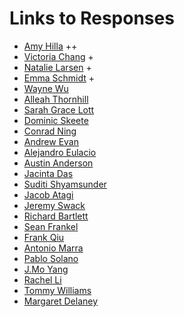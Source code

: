 # Links to Responses

- [Amy Hilla](https://aehilla.github.io/data310_spring2021/) ++
- [Victoria Chang](https://victoyyc.github.io/DATA-310/) +
- [Natalie Larsen](https://natallzl.github.io/data310/) +
- [Emma Schmidt](https://emma-schmidt.github.io/DATA310/) +
- [Wayne Wu](https://dwurian.github.io/DATA-310/)
- [Alleah Thornhill](https://alleahsoleil.github.io/Applied_Machine_Learning/)
- [Sarah Grace Lott](https://sglott.github.io/Data310_workbook/)
- [Dominic Skeete](https://daskeete.github.io/daskeete_data_310/)
- [Conrad Ning](https://cning0506.github.io/DATA-310_Applied_Machine_Learning/)
- [Andrew Evan](https://andrewevanwm.github.io/DataScience310/)
- [Alejandro Eulacio](https://ale-eulacio.github.io/data310/)
- [Austin Anderson](https://aa-battery.github.io/Applied-Machine-Learning/)
- [Jacinta Das](https://jpdas18.github.io/Applied-Machine-Learning/)
- [Suditi Shyamsunder](https://suditishyamsunder.github.io/DATA310/)
- [Jacob Atagi](https://jdatagi.github.io/Data_310/)
- [Jeremy Swack](https://jeremy-swack.github.io/applied-machine-learning/)
- [Richard Bartlett](https://rj-bartlett.github.io/Data310/)
- [Sean Frankel](https://seanf879.github.io/Sean-s-Lab/)
- [Frank Qiu](https://frank-q-00.github.io/Data-310/)
- [Antonio Marra](https://antoniomarra8.github.io/DATA310/)
- [Pablo Solano](https://pablo.codes/appml)
- [J.Mo Yang](https://jmoyang.github.io/DATA310/)
- [Rachel Li](https://github.com/rrrrli/DATA_310)
- [Tommy Williams](https://ktwilliams15.github.io/Responses/)
- [Margaret Delaney](...)

